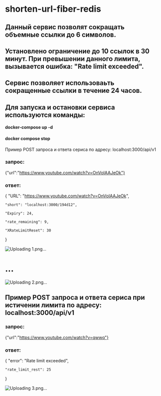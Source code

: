 
# shorten-url-fiber-redis

## Данный сервис позволят сокращать объемные ссылки до 6 символов.

## Установлено ограничение до 10 ссылок в 30 минут. При превышении данного лимита, вызывается ошибка: "Rate limit exceeded".

## Сервис позволяет использоваьть сокращенные ссылки в течение 24 часов.

## Для запуска и остановки сервиса используются команды:
#### docker-compose up -d
#### docker compose stop

Пример POST запроса и ответа сериса по адресу: localhost:3000/api/v1

### запрос:
{"url":"https://www.youtube.com/watch?v=OnVoIAAJeOk"}

### ответ:
{
    "URL": "https://www.youtube.com/watch?v=OnVoIAAJeOk",
    
    "short": "localhost:3000/194d12",
    
    "Expiry": 24,
    
    "rate_remaining": 9,
    
    "XRateLimitReset": 30
    
}

![Uploading 1.png…]()



#                       ...

![Uploading 2.png…]()

## Пример POST запроса и ответа сериса при истичении лимита по адресу: localhost:3000/api/v1

### запрос:
{"url":"https://www.youtube.com/watch?v=qwwq"}

### ответ:
{
    "error": "Rate limit exceeded",
    
    "rate_limit_rest": 25
}

![Uploading 3.png…]()






